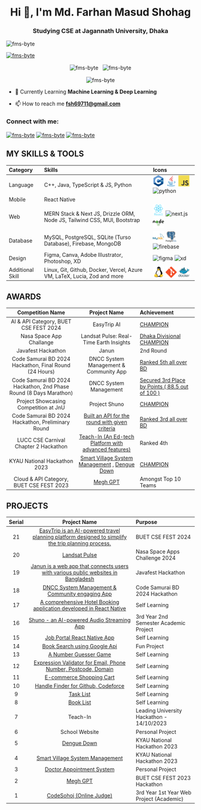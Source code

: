 <h1 align="center">Hi 👋, I'm Md. Farhan Masud Shohag</h1>
<h3 align="center">Studying CSE at Jagannath University, Dhaka</h3>

<p align="left"> <img src="https://komarev.com/ghpvc/?username=fms-byte&label=Profile%20views&color=0e75b6&style=flat" alt="fms-byte" /> </p>

<p align="left"> <a href="https://github.com/ryo-ma/github-profile-trophy"><img src="https://github-profile-trophy.vercel.app/?username=fms-byte" alt="fms-byte" /></a> </p>

<p align="center"><img align="center" src="https://github-readme-stats.vercel.app/api/top-langs?username=fms-byte&show_icons=true&locale=en&layout=compact" alt="fms-byte" /> &nbsp
<img align="center" src="https://github-readme-stats.vercel.app/api?username=fms-byte&show_icons=true&locale=en" alt="fms-byte" /></p> 
<p align="center"><img align="center" src="https://github-readme-streak-stats.herokuapp.com/?user=fms-byte&" alt="fms-byte" /></p>


- 🔭 Currently Learning **Machine Learning & Deep Learning**

- 📫 How to reach me **fsh69711@gmail.com**

<h3 align="left">Connect with me:</h3>
<p align="left">
<a href="https://twitter.com/farhancsejnu" target="blank"><img align="center" src="https://raw.githubusercontent.com/rahuldkjain/github-profile-readme-generator/master/src/images/icons/Social/twitter.svg" alt="fms-byte" height="30" width="40" /></a>
<a href="https://facebook.com/farhan.shohag0" target="blank"><img align="center" src="https://raw.githubusercontent.com/rahuldkjain/github-profile-readme-generator/master/src/images/icons/Social/facebook.svg" alt="fms-byte" height="30" width="40" /></a>
<a href="https://www.instagram.com/farhan.404.not_found" target="blank"><img align="center" src="https://raw.githubusercontent.com/rahuldkjain/github-profile-readme-generator/master/src/images/icons/Social/instagram.svg" alt="fms-byte" height="30" width="40" /></a>
</p>

## MY SKILLS & TOOLS

| Category         | Skills                                                                                                                          | Icons                                                                                                                                                                                                                                                                                                                                                                                                                                                                                                                                                        |
| :--------------- | :------------------------------------------------------------------------------------------------------------------------------ | :----------------------------------------------------------------------------------------------------------------------------------------------------------------------------------------------------------------------------------------------------------------------------------------------------------------------------------------------------------------------------------------------------------------------------------------------------------------------------------------------------------------------------------------------------------- |
| Language         | C++, Java, TypeScript & JS, Python                                                                                              | <img src="https://raw.githubusercontent.com/devicons/devicon/master/icons/cplusplus/cplusplus-original.svg" alt="cplusplus" width="30" height="30"/> <img src="https://raw.githubusercontent.com/devicons/devicon/master/icons/java/java-original.svg" alt="java" width="30" height="30"/> <img src="https://raw.githubusercontent.com/devicons/devicon/master/icons/javascript/javascript-original.svg" alt="javascript" width="30" height="30"/> <img src="https://www.python.org/static/opengraph-icon-200x200.png" alt="python" width="30" height="30"/> |
| Mobile           | React Native                                   |                                                                                                                                                                         |
| Web              | MERN Stack & Next JS, Drizzle ORM, Node JS, Tailwind CSS, MUI, Bootstrap                                                               | <img src="https://raw.githubusercontent.com/devicons/devicon/master/icons/react/react-original-wordmark.svg" alt="react" width="30" height="30"/> <img src="https://www.svgrepo.com/show/354113/nextjs-icon.svg" alt="next.js" width="30" height="30"/> <img src="https://raw.githubusercontent.com/devicons/devicon/master/icons/nodejs/nodejs-original-wordmark.svg" alt="nodejs" width="30" height="30"/>                                                                                                                                        |
| Database         | MySQL, PostgreSQL, SQLite (Turso Database), Firebase, MongoDB                                                                                   | <img src="https://raw.githubusercontent.com/devicons/devicon/master/icons/mysql/mysql-original-wordmark.svg" alt="mysql" width="30" height="30"/> <img src="https://raw.githubusercontent.com/devicons/devicon/master/icons/postgresql/postgresql-original-wordmark.svg" alt="postgresql" width="30" height="30"/> <img src="https://www.vectorlogo.zone/logos/firebase/firebase-icon.svg" alt="firebase" width="30" height="30"/>                                                                                                                           |
| Design           | Figma, Canva, Adobe Illustrator, Photoshop, XD                                                                        | <img src="https://www.vectorlogo.zone/logos/figma/figma-icon.svg" alt="figma" width="30" height="30"/> <img src="https://cdn.worldvectorlogo.com/logos/adobe-xd.svg" alt="xd" width="30" height="30"/>                                                                                                                                                                                                                                                                                                                                                       |
| Additional Skill | Linux, Git, Github, Docker, Vercel, Azure VM, LaTeX, Lucia, Zod and more | <img src="https://raw.githubusercontent.com/devicons/devicon/master/icons/linux/linux-original.svg" alt="linux" width="30" height="30"/> <img src="https://raw.githubusercontent.com/devicons/devicon/master/icons/git/git-original.svg" alt="git" width="30" height="30"/> <img src="https://raw.githubusercontent.com/devicons/devicon/master/icons/docker/docker-original-wordmark.svg" alt="docker" width="30" height="30"/>                                                                                                                             |


## AWARDS

|                       Competition Name                        |         Project Name          | Achievement                                                                               |
| :-----------------------------------------------------------: | :---------------------------: | :---------------------------------------------------------------------------------------- |
|                    AI & API Category, BUET CSE FEST 2024                   |EasyTrip AI| <a href="https://www.linkedin.com/feed/update/urn:li:activity:7256917091646091265/" target="blank">CHAMPION</a>                                                             |
|                    Nasa Space App Challange                   |Landsat Pulse: Real-Time Earth Insights| <a href="https://www.linkedin.com/feed/update/urn:li:activity:7248666711212613632/" target="blank">Dhaka Divisional CHAMPION</a>                                                             |
|                    Javafest Hackathon                   |Janun| 2nd Round                                                              |
|                    Code Samurai BD 2024 Hackathon, Final Round (24 Hours)                   |DNCC System Management & Community App| <a href="https://www.linkedin.com/feed/update/urn:li:activity:7195492858739531776/" target="blank">Ranked 5th all over BD</a>                                                              |
|                    Code Samurai BD 2024 Hackathon, 2nd Phase Round (8 Days Marathon)                   |DNCC System Management| <a href="https://www.linkedin.com/feed/update/urn:li:activity:7189321460769779712/">Secured 3rd Place by Points ( 88.5 out of 100 )</a>                                                              |
|                    Project Showcasing Competition at JnU                    |Project Shuno| <a href="https://www.linkedin.com/feed/update/urn:li:activity:7171167085648097281/">CHAMPION</a>                                                              |
|                    Code Samurai BD 2024 Hackathon, Preliminary Round                    |<a href="https://github.com/JHM69/Code-Samurai-Mock">Built an API for the round with given criteria</a>| <a href="https://www.linkedin.com/feed/update/urn:li:activity:7164615511916445696/">Ranked 3rd all over BD</a>                                                              |
|                    LUCC CSE Carnival Chapter 2 Hackathon                    |<a href="https://github.com/JHM69/teach-in">Teach-In (An Ed-tech Platform with advanced features)</a>| Ranked 4th                                                              |
|                    KYAU National Hackathon 2023                    |<a href="https://github.com/fms-byte/smart-enayetpur">Smart Village System Management</a> , <a href="https://github.com/fms-byte/dengue-down">Dengue Down</a>| [CHAMPION][kyau]                                                                 |
|                    Cloud & API Category, BUET CSE FEST 2023                    |<a href="https://github.com/fms-byte/MeghGPT">Megh GPT</a>| Amongst Top 10 Teams                                                                 |

## PROJECTS

|                       Serial                        |         Project Name          |                                        Purpose                                    |
| :-----------------------------------------------------------: | :---------------------------: | :---------------------------------------------------------------------------------------- |
|                    21                    |<a href="#">EasyTrip is an AI-powered travel planning platform designed to simplify the trip planning process.</a>| BUET CSE FEST 2024
|                    20                    |<a href="#">Landsat Pulse</a>| Nasa Space Apps Challenge 2024
|                    19                    |<a href="https://github.com/fms-byte/javafest-quantum-guys">Janun is a web app that connects users with various public websites in Bangladesh</a>| Javafest Hackathon                                                                 
|                    18                    |<a href="https://github.com/JHM69/CS24-p2-quantum_guys">DNCC System Management & Community engaging App</a>| Code Samurai BD 2024 Hackathon                                                                 |
|                    17                    |<a href="https://github.com/fms-byte/booking-app">A comprehensive Hotel Booking application developed in React Native</a>| Self Learning                                                                 |
|                    16                    |<a href="https://github.com/fms-byte/Shuno-App">Shuno - an AI-powered Audio Streaming App</a>| 3rd Year 2nd Semester Academic Project                                                                 |
|                    15                    |<a href="https://github.com/fms-byte/JobPortal">Job Portal React Native App</a>| Self Learning                                                                 |
|                    14                    |<a href="https://github.com/fms-byte/book-search">Book Search using Google Api</a>| Fun Project                                                                 |
|                    13                    |<a href="https://github.com/fms-byte/JS-Assignment/tree/main/numberGuesser">A Number Guesser Game</a>| Self Learning                                                                 |
|                    12                    |<a href="https://github.com/fms-byte/JS-Assignment/tree/main/expressionValidation">Expression Validator for Email, Phone Number, Postcode, Domain</a>| Self Learning                                                                 |
|                    11                    |<a href="https://github.com/fms-byte/JS-Assignment/tree/main/shoppingCart">E-commerce Shopping Cart</a>| Self Learning                                                                 |
|                    10                    |<a href="https://github.com/fms-byte/handle-finder">Handle Finder for Github, Codeforce</a>| Self Learning                                                                 |
|                    9                    |<a href="https://github.com/fms-byte/MERN/tree/main/JavaScript/Task%20List">Task List</a>| Self Learning                                                                 |
|                    8                    |<a href="https://github.com/fms-byte/MERN/tree/main/JavaScript/Book%20List">Book List</a>| Self Learning                                                                 |
|                    7                    |Teach-In| Leading University Hackathon - 14/10/2023                                                                 |
|                    6                    |School Website| Personal Project                                                                 |
|                    5                    |<a href="https://github.com/fms-byte/dengue-down">Dengue Down</a>| KYAU National Hackathon 2023                                                                 |
|                    4                    |<a href="https://github.com/fms-byte/smart-enayetpur">Smart Village System Management</a>| KYAU National Hackathon 2023                                                                 |
|                    3                    |<a href="https://github.com/fms-byte/Doctor_Appointment_System">Doctor Appointment System</a>| Personal Project                                                                 |
|                    2                    |<a href="https://github.com/fms-byte/MeghGPT">Megh GPT</a>| BUET CSE FEST 2023 Hackathon                                                                 |
|                    1                    |<a href="https://github.com/fms-byte/codesohoj">CodeSohoj (Online Judge)</a>| 3rd Year 1st Year Web Project (Academic)                                                                 |



[kyau]: https://www.linkedin.com/feed/update/urn:li:activity:7107403206653071360/
